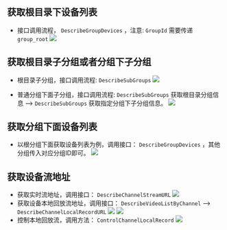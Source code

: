 ## 获取根目录下设备列表

 

- 接口调用流程， `DescribeGroupDevices` ，注意:  `GroupId` 需要传递 `group_root` 
![](https://qcloudimg.tencent-cloud.cn/raw/dc31f4afc21ba363d03461b460a94bd3.png)

## 获取根目录子分组或者分组下子分组

 

- 根目录子分组，接口调用流程:  `DescribeSubGroups` 
![](https://qcloudimg.tencent-cloud.cn/raw/bd90040cca3c2be6755b1266cffa3bb6.png)

- 普通分组下面子分组，接口调用流程:  `DescribeSubGroups` 获取根目录分组信息 -->  `DescribeSubGroups` 获取指定分组下子分组信息。
![](https://qcloudimg.tencent-cloud.cn/raw/8a206f4d58024f915791cd0ff47c6f76.png)

## 获取分组下面设备列表

 

- 以根分组下面获取设备列表为例，调用接口： `DescribeGroupDevices` ，其他分组传入对应分组ID即可。
![](https://qcloudimg.tencent-cloud.cn/raw/7a3071c2aaf9c13b953725f238a8a6d5.png)

## 获取设备流地址

 

- 获取实时流地址，调用接口： `DescribeChannelStreamURL` 
![](https://qcloudimg.tencent-cloud.cn/raw/83b7b3179c6953b625c53861bea032a2.png)
- 获取设备本地回放流地址，调用接口： `DescribeVideoListByChannel`  -->  `DescribeChannelLocalRecordURL` 
![](https://qcloudimg.tencent-cloud.cn/raw/8f908b416943764b6450f185d9274c2d.png)
![](https://qcloudimg.tencent-cloud.cn/raw/464f8e8e4f6653135d19988040294ddc.png)
- 控制本地回放流，调用方法： `ControlChannelLocalRecord` 
![](https://qcloudimg.tencent-cloud.cn/raw/854afa6e80f7671ea9ec0a8458904db7.png)
